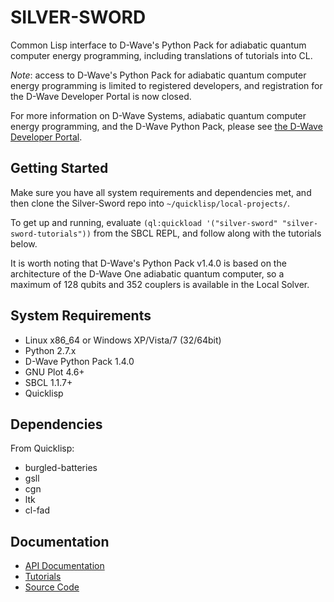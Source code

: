 SILVER-SWORD
============

Common Lisp interface to D-Wave's Python Pack for adiabatic quantum computer energy programming, including translations of tutorials into CL.

*Note*: access to D-Wave's Python Pack for adiabatic quantum computer energy programming is limited to registered developers, and registration for the D-Wave Developer Portal is now closed.

For more information on D-Wave Systems, adiabatic quantum computer energy programming, and the D-Wave Python Pack, please see [the D-Wave Developer Portal](http://www.dwavesys.com/en/dev-portal.html).

Getting Started
---------------

Make sure you have all system requirements and dependencies met, and then clone the Silver-Sword repo into `~/quicklisp/local-projects/`.

To get up and running, evaluate `(ql:quickload '("silver-sword" "silver-sword-tutorials"))` from the SBCL REPL, and follow along with the tutorials below.

It is worth noting that D-Wave's Python Pack v1.4.0 is based on the architecture of the D-Wave One adiabatic quantum computer, so a maximum of 128 qubits and 352 couplers is available in the Local Solver.

System Requirements
-------------------

* Linux x86_64 or Windows XP/Vista/7 (32/64bit)
* Python 2.7.x
* D-Wave Python Pack 1.4.0
* GNU Plot 4.6+
* SBCL 1.1.7+
* Quicklisp

Dependencies
------------

From Quicklisp:

* burgled-batteries
* gsll
* cgn
* ltk
* cl-fad

Documentation
-------------

* [API Documentation](api/)
* [Tutorials](tutorials/index/)
* [Source Code](https://github.com/thephoeron/silver-sword)
